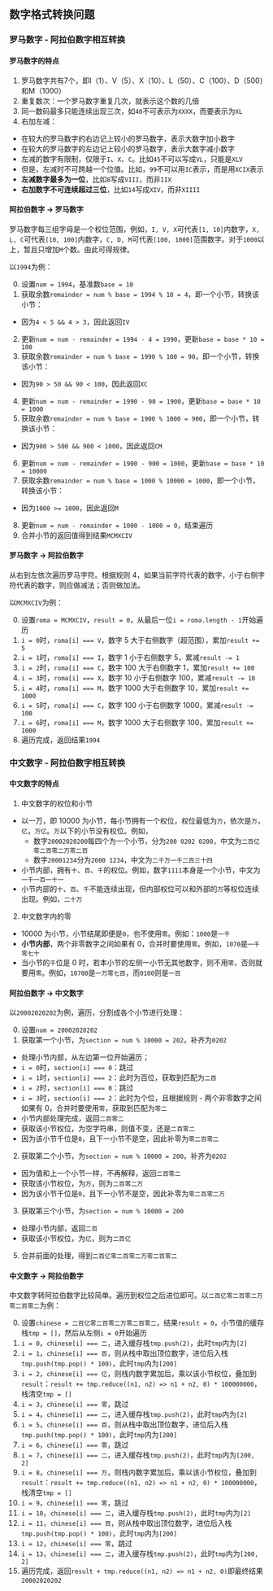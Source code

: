 ## 数字格式转换问题

### 罗马数字 - 阿拉伯数字相互转换

#### 罗马数字的特点

1. 罗马数字共有7个，即I（1）、V（5）、X（10）、L（50）、C（100）、D（500）和M（1000）
2. 重复数次：一个罗马数字重复几次，就表示这个数的几倍
3. 同一数码最多只能连续出现三次，如`40`不可表示为`XXXX`，而要表示为`XL`
4. 右加左减：
  - 在较大的罗马数字的右边记上较小的罗马数字，表示大数字加小数字
  - 在较大的罗马数字的左边记上较小的罗马数字，表示大数字减小数字
  - 左减的数字有限制，仅限于`I`、`X`、`C`。比如`45`不可以写成`VL`，只能是`XLV`
  - 但是，左减时不可跨越一个位值。比如，`99`不可以用`IC`表示，而是用`XCIX`表示
  - **左减数字最多为一位**，比如`8`写成`VIII`，而非`IIX`
  - **右加数字不可连续超过三位**，比如`14`写成`XIV`，而非`XIIII`

#### 阿拉伯数字 -> 罗马数字

罗马数字每三组字母是一个权位范围，例如，`I, V, X`可代表`[1, 10]`内数字，`X, L, C`可代表`[10, 100]`内数字，`C, D, M`可代表`[100, 1000]`范围数字。对于`1000`以上，暂且只增加`M`个数。由此可得规律。

以`1994`为例：

0. 设置`num = 1994`，基准数`base = 10`
1. 获取余数`remainder = num % base = 1994 % 10 = 4`，即一个小节，转换该小节：
  - 因为`4 < 5 && 4 > 3`，因此返回`IV`
2. 更新`num = num - remainder = 1994 - 4 = 1990`，更新`base = base * 10 = 100`
3. 获取余数`remainder = num % base = 1990 % 100 = 90`，即一个小节，转换该小节：
  - 因为`90 > 50 && 90 < 100`，因此返回`XC`
4. 更新`num = num - remainder = 1990 - 90 = 1900`，更新`base = base * 10 = 1000`
5. 获取余数`remainder = num % base = 1900 % 1000 = 900`，即一个小节，转换该小节：
  - 因为`900 > 500 && 900 < 1000`，因此返回`CM`
6. 更新`num = num - remainder = 1900 - 900 = 1000`，更新`base = base * 10 = 10000`
7. 获取余数`remainder = num % base = 1000 % 10000 = 1000`，即一个小节，转换该小节：
  - 因为`1000 >= 1000`，因此返回`M`
8. 更新`num = num - remainder = 1000 - 1000 = 0`，结束遍历
9. 合并小节的返回值得到结果`MCMXCIV`

#### 罗马数字 -> 阿拉伯数字

从右到左依次遍历罗马字符。根据规则 4，如果当前字符代表的数字，小于右侧字符代表的数字，则应做减法；否则做加法。

以`MCMXCIV`为例：

0. 设置`roma = MCMXCIV`，`result = 0`，从最后一位`i = roma.length - 1`开始遍历
1. `i = 0`时，`roma[i] === V`，数字 5 大于右侧数字（超范围），累加`result += 5`
2. `i = 1`时，`roma[i] === I`，数字 1 小于右侧数字 5，累减`result -= 1`
3. `i = 2`时，`roma[i] === C`，数字 100 大于右侧数字 1，累加`result += 100`
4. `i = 3`时，`roma[i] === X`，数字 10 小于右侧数字 100，累减`result -= 10`
5. `i = 4`时，`roma[i] === M`，数字 1000 大于右侧数字 10，累加`result += 1000`
6. `i = 5`时，`roma[i] === C`，数字 100 小于右侧数字 1000，累减`result -= 100`
7. `i = 6`时，`roma[i] === M`，数字 1000 大于右侧数字 100，累加`result += 1000`
8. 遍历完成，返回结果`1994`

### 中文数字 - 阿拉伯数字相互转换

#### 中文数字的特点

1. 中文数字的权位和小节
  - 以一万，即 10000 为小节，每小节拥有一个权位，权位最低为`万`，依次是`万`，`亿`，`万亿`。`万`以下的小节没有权位。例如，
    - 数字`20002020200`每四个为一个小节，分为`200 0202 0200`，中文为`二百亿零二百零二万零二百`
    - 数字`20001234`分为`2000 1234`，中文为`二千万一千二百三十四`
  - 小节内部，拥有`十`、`百`、`千`的权位。例如，数字`1111`本身是一个小节，中文为`一千一百一十一`
  - 小节内部的`十`、`百`、`千`不能连续出现，但内部权位可以和外部的`万`等权位连续出现。例如，`二十万`

2. 中文数字内的零
  - 10000 为小节，小节结尾即便是`0`，也不使用`零`。例如：`1000`是`一千`
  - **小节内部**，两个非零数字之间如果有 0，合并时要使用`零`。例如，`1070`是`一千零七十`
  - 当小节的`千`位是 0 时，若本小节的左侧一小节无其他数字，则不用`零`，否则就要用`零`。例如，`10700`是`一万零七百`，而`0100`则是`一百`

#### 阿拉伯数字 -> 中文数字

以`20002020202`为例，遍历，分割成各个小节进行处理：

0. 设置`num = 20002020202`
1. 获取第一个小节，为`section = num % 10000 = 202`，补齐为`0202`
  - 处理小节内部，从左边第一位开始遍历；
  - `i = 0`时，`section[i] === 0`：跳过
  - `i = 1`时，`section[i] === 2`：此时为百位，获取到匹配为`二百`
  - `i = 2`时，`section[i] === 0`：跳过
  - `i = 3`时，`section[i] === 2`：此时为个位，且根据规则 - 两个非零数字之间如果有 0，合并时要使用`零`，获取到匹配为`零二`
  - 小节内部处理完成，返回`二百零二`
  - 获取该小节权位，为空字符串，则值不变，还是`二百零二`
  - 因为该小节千位是`0`，且下一小节不是空，因此补零为`零二百零二`
2. 获取第二个小节，为`section = num % 10000 = 200`，补齐为`0202`
  - 因为值和上一个小节一样，不再解释，返回`二百零二`
  - 获取该小节权位，为`万`，则为`二百零二万`
  - 因为该小节千位是`0`，且下一小节不是空，因此补零为`零二百零二万`
3. 获取第三个小节，为`section = num % 10000 = 200`
  - 处理小节内部，返回`二百`
  - 获取该小节权位，为`亿`，则为`二百亿`
5. 合并前面的处理，得到`二百亿零二百零二万零二百零二`

#### 中文数字 -> 阿拉伯数字

中文数字转阿拉伯数字比较简单。遍历到权位之后进位即可。以`二百亿零二百零二万零二百零二`为例：

0. 设置`chinese = 二百亿零二百零二万零二百零二`，结果`result = 0`，小节值的缓存栈`tmp = []`，然后从左侧`i = 0`开始遍历
1. `i = 0`，`chinese[i] === 二`，进入缓存栈`tmp.push(2)`，此时`tmp`内为`[2]`
2. `i = 1`，`chinese[i] === 百`，则从栈中取出顶位数字，进位后入栈`tmp.push(tmp.pop() * 100)`，此时`tmp`内为`[200]`
3. `i = 2`，`chinese[i] === 亿`，则栈内数字累加后，乘以该小节权位，叠加到`result`：`result += tmp.reduce((n1, n2) => n1 + n2, 0) * 100000000`，栈清空`tmp = []`
4. `i = 3`，`chinese[i] === 零`，跳过
5. `i = 4`，`chinese[i] === 二`，进入缓存栈`tmp.push(2)`，此时`tmp`内为`[2]`
6. `i = 5`，`chinese[i] === 百`，则从栈中取出顶位数字，进位后入栈`tmp.push(tmp.pop() * 100)`，此时`tmp`内为`[200]`
7. `i = 6`，`chinese[i] === 零`，跳过
8. `i = 7`，`chinese[i] === 二`，进入缓存栈`tmp.push(2)`，此时`tmp`内为`[200, 2]`
9. `i = 8`，`chinese[i] === 万`，则栈内数字累加后，乘以该小节权位，叠加到`result`：`result += tmp.reduce((n1, n2) => n1 + n2, 0) * 100000000`，栈清空`tmp = []`
10. `i = 9`，`chinese[i] === 零`，跳过
11. `i = 10`，`chinese[i] === 二`，进入缓存栈`tmp.push(2)`，此时`tmp`内为`[2]`
12. `i = 11`，`chinese[i] === 百`，则从栈中取出顶位数字，进位后入栈`tmp.push(tmp.pop() * 100)`，此时`tmp`内为`[200]`
13. `i = 12`，`chinese[i] === 零`，跳过
14. `i = 13`，`chinese[i] === 二`，进入缓存栈`tmp.push(2)`，此时`tmp`内为`[200, 2]`
15. 遍历完成，返回`result + tmp.reduce((n1, n2) => n1 + n2, 0)`即最终结果`20002020202`
